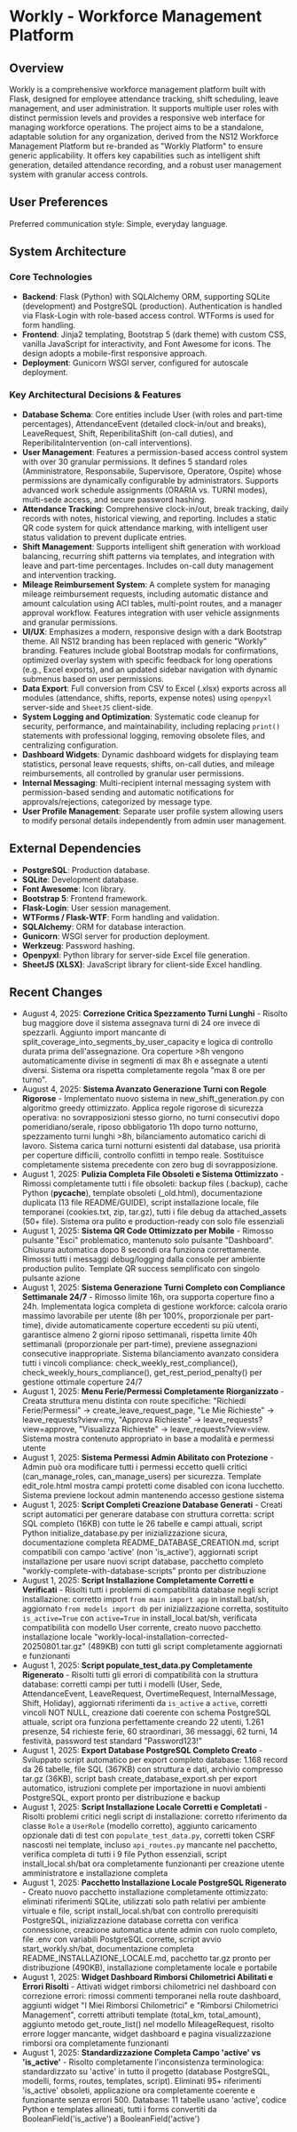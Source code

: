 # Workly - Workforce Management Platform

## Overview
Workly is a comprehensive workforce management platform built with Flask, designed for employee attendance tracking, shift scheduling, leave management, and user administration. It supports multiple user roles with distinct permission levels and provides a responsive web interface for managing workforce operations. The project aims to be a standalone, adaptable solution for any organization, derived from the NS12 Workforce Management Platform but re-branded as "Workly Platform" to ensure generic applicability. It offers key capabilities such as intelligent shift generation, detailed attendance recording, and a robust user management system with granular access controls.

## User Preferences
Preferred communication style: Simple, everyday language.

## System Architecture

### Core Technologies
- **Backend**: Flask (Python) with SQLAlchemy ORM, supporting SQLite (development) and PostgreSQL (production). Authentication is handled via Flask-Login with role-based access control. WTForms is used for form handling.
- **Frontend**: Jinja2 templating, Bootstrap 5 (dark theme) with custom CSS, vanilla JavaScript for interactivity, and Font Awesome for icons. The design adopts a mobile-first responsive approach.
- **Deployment**: Gunicorn WSGI server, configured for autoscale deployment.

### Key Architectural Decisions & Features
- **Database Schema**: Core entities include User (with roles and part-time percentages), AttendanceEvent (detailed clock-in/out and breaks), LeaveRequest, Shift, ReperibilitaShift (on-call duties), and ReperibilitaIntervention (on-call interventions).
- **User Management**: Features a permission-based access control system with over 30 granular permissions. It defines 5 standard roles (Amministratore, Responsabile, Supervisore, Operatore, Ospite) whose permissions are dynamically configurable by administrators. Supports advanced work schedule assignments (ORARIA vs. TURNI modes), multi-sede access, and secure password hashing.
- **Attendance Tracking**: Comprehensive clock-in/out, break tracking, daily records with notes, historical viewing, and reporting. Includes a static QR code system for quick attendance marking, with intelligent user status validation to prevent duplicate entries.
- **Shift Management**: Supports intelligent shift generation with workload balancing, recurring shift patterns via templates, and integration with leave and part-time percentages. Includes on-call duty management and intervention tracking.
- **Mileage Reimbursement System**: A complete system for managing mileage reimbursement requests, including automatic distance and amount calculation using ACI tables, multi-point routes, and a manager approval workflow. Features integration with user vehicle assignments and granular permissions.
- **UI/UX**: Emphasizes a modern, responsive design with a dark Bootstrap theme. All NS12 branding has been replaced with generic "Workly" branding. Features include global Bootstrap modals for confirmations, optimized overlay system with specific feedback for long operations (e.g., Excel exports), and an updated sidebar navigation with dynamic submenus based on user permissions.
- **Data Export**: Full conversion from CSV to Excel (.xlsx) exports across all modules (attendance, shifts, reports, expense notes) using `openpyxl` server-side and `SheetJS` client-side.
- **System Logging and Optimization**: Systematic code cleanup for security, performance, and maintainability, including replacing `print()` statements with professional logging, removing obsolete files, and centralizing configuration.
- **Dashboard Widgets**: Dynamic dashboard widgets for displaying team statistics, personal leave requests, shifts, on-call duties, and mileage reimbursements, all controlled by granular user permissions.
- **Internal Messaging**: Multi-recipient internal messaging system with permission-based sending and automatic notifications for approvals/rejections, categorized by message type.
- **User Profile Management**: Separate user profile system allowing users to modify personal details independently from admin user management.

## External Dependencies
- **PostgreSQL**: Production database.
- **SQLite**: Development database.
- **Font Awesome**: Icon library.
- **Bootstrap 5**: Frontend framework.
- **Flask-Login**: User session management.
- **WTForms / Flask-WTF**: Form handling and validation.
- **SQLAlchemy**: ORM for database interaction.
- **Gunicorn**: WSGI server for production deployment.
- **Werkzeug**: Password hashing.
- **Openpyxl**: Python library for server-side Excel file generation.
- **SheetJS (XLSX)**: JavaScript library for client-side Excel handling.

## Recent Changes
- August 4, 2025: **Correzione Critica Spezzamento Turni Lunghi** - Risolto bug maggiore dove il sistema assegnava turni di 24 ore invece di spezzarli. Aggiunto import mancante di split_coverage_into_segments_by_user_capacity e logica di controllo durata prima dell'assegnazione. Ora coperture >8h vengono automaticamente divise in segmenti di max 8h e assegnate a utenti diversi. Sistema ora rispetta completamente regola "max 8 ore per turno".
- August 4, 2025: **Sistema Avanzato Generazione Turni con Regole Rigorose** - Implementato nuovo sistema in new_shift_generation.py con algoritmo greedy ottimizzato. Applica regole rigorose di sicurezza operativa: no sovrapposizioni stesso giorno, no turni consecutivi dopo pomeridiano/serale, riposo obbligatorio 11h dopo turno notturno, spezzamento turni lunghi >8h, bilanciamento automatico carichi di lavoro. Sistema carica turni notturni esistenti dal database, usa priorità per coperture difficili, controllo conflitti in tempo reale. Sostituisce completamente sistema precedente con zero bug di sovrapposizione.
- August 1, 2025: **Pulizia Completa File Obsoleti e Sistema Ottimizzato** - Rimossi completamente tutti i file obsoleti: backup files (.backup), cache Python (__pycache__), template obsoleti (_old.html), documentazione duplicata (13 file README/GUIDE), script installazione locale, file temporanei (cookies.txt, zip, tar.gz), tutti i file debug da attached_assets (50+ file). Sistema ora pulito e production-ready con solo file essenziali
- August 1, 2025: **Sistema QR Code Ottimizzato per Mobile** - Rimosso pulsante "Esci" problematico, mantenuto solo pulsante "Dashboard". Chiusura automatica dopo 8 secondi ora funziona correttamente. Rimossi tutti i messaggi debug/logging dalla console per ambiente production pulito. Template QR success semplificato con singolo pulsante azione
- August 1, 2025: **Sistema Generazione Turni Completo con Compliance Settimanale 24/7** - Rimosso limite 16h, ora supporta coperture fino a 24h. Implementata logica completa di gestione workforce: calcola orario massimo lavorabile per utente (8h per 100%, proporzionale per part-time), divide automaticamente coperture eccedenti su più utenti, garantisce almeno 2 giorni riposo settimanali, rispetta limite 40h settimanali (proporzionale per part-time), previene assegnazioni consecutive inappropriate. Sistema bilanciamento avanzato considera tutti i vincoli compliance: check_weekly_rest_compliance(), check_weekly_hours_compliance(), get_rest_period_penalty() per gestione ottimale coperture 24/7
- August 1, 2025: **Menu Ferie/Permessi Completamente Riorganizzato** - Creata struttura menu distinta con route specifiche: "Richiedi Ferie/Permessi" → create_leave_request_page, "Le Mie Richieste" → leave_requests?view=my, "Approva Richieste" → leave_requests?view=approve, "Visualizza Richieste" → leave_requests?view=view. Sistema mostra contenuto appropriato in base a modalità e permessi utente
- August 1, 2025: **Sistema Permessi Admin Abilitato con Protezione** - Admin può ora modificare tutti i permessi eccetto quelli critici (can_manage_roles, can_manage_users) per sicurezza. Template edit_role.html mostra campi protetti come disabled con icona lucchetto. Sistema previene lockout admin mantenendo accesso gestione sistema
- August 1, 2025: **Script Completi Creazione Database Generati** - Creati script automatici per generare database con struttura corretta: script SQL completo (16KB) con tutte le 26 tabelle e campi attuali, script Python initialize_database.py per inizializzazione sicura, documentazione completa README_DATABASE_CREATION.md, script compatibili con campo 'active' (non 'is_active'), aggiornati script installazione per usare nuovi script database, pacchetto completo "workly-complete-with-database-scripts" pronto per distribuzione
- August 1, 2025: **Script Installazione Completamente Corretti e Verificati** - Risolti tutti i problemi di compatibilità database negli script installazione: corretto import `from main import app` in install.bat/sh, aggiornato `from models import db` per inizializzazione corretta, sostituito `is_active=True` con `active=True` in install_local.bat/sh, verificata compatibilità con modello User corrente, creato nuovo pacchetto installazione locale "workly-local-installation-corrected-20250801.tar.gz" (489KB) con tutti gli script completamente aggiornati e funzionanti
- August 1, 2025: **Script populate_test_data.py Completamente Rigenerato** - Risolti tutti gli errori di compatibilità con la struttura database: corretti campi per tutti i modelli (User, Sede, AttendanceEvent, LeaveRequest, OvertimeRequest, InternalMessage, Shift, Holiday), aggiornati riferimenti da `is_active` a `active`, corretti vincoli NOT NULL, creazione dati coerente con schema PostgreSQL attuale, script ora funziona perfettamente creando 22 utenti, 1.261 presenze, 54 richieste ferie, 60 straordinari, 36 messaggi, 62 turni, 14 festività, password test standard "Password123!"
- August 1, 2025: **Export Database PostgreSQL Completo Creato** - Sviluppato script automatico per export completo database: 1.168 record da 26 tabelle, file SQL (367KB) con struttura e dati, archivio compresso tar.gz (36KB), script bash create_database_export.sh per export automatico, istruzioni complete per importazione in nuovi ambienti PostgreSQL, export pronto per distribuzione e backup
- August 1, 2025: **Script Installazione Locale Corretti e Completati** - Risolti problemi critici negli script di installazione: corretto riferimento da classe `Role` a `UserRole` (modello corretto), aggiunto caricamento opzionale dati di test con `populate_test_data.py`, corretti token CSRF nascosti nei template, incluso `api_routes.py` mancante nel pacchetto, verifica completa di tutti i 9 file Python essenziali, script install_local.sh/bat ora completamente funzionanti per creazione utente amministratore e installazione completa
- August 1, 2025: **Pacchetto Installazione Locale PostgreSQL Rigenerato** - Creato nuovo pacchetto installazione completamente ottimizzato: eliminati riferimenti SQLite, utilizzati solo path relativi per ambiente virtuale e file, script install_local.sh/bat con controllo prerequisiti PostgreSQL, inizializzazione database corretta con verifica connessione, creazione automatica utente admin con ruolo completo, file .env con variabili PostgreSQL corrette, script avvio start_workly.sh/bat, documentazione completa README_INSTALLAZIONE_LOCALE.md, pacchetto tar.gz pronto per distribuzione (490KB), installazione completamente locale e portabile
- August 1, 2025: **Widget Dashboard Rimborsi Chilometrici Abilitati e Errori Risolti** - Attivati widget rimborsi chilometrici nel dashboard con correzione errori: rimossi commenti temporanei nella route dashboard, aggiunti widget "I Miei Rimborsi Chilometrici" e "Rimborsi Chilometrici Management", corretti attributi template (total_km, total_amount), aggiunto metodo get_route_list() nel modello MileageRequest, risolto errore logger mancante, widget dashboard e pagina visualizzazione rimborsi ora completamente funzionanti
- August 1, 2025: **Standardizzazione Completa Campo 'active' vs 'is_active'** - Risolto completamente l'inconsistenza terminologica: standardizzato su 'active' in tutto il progetto (database PostgreSQL, modelli, forms, routes, templates, script). Eliminati 95+ riferimenti 'is_active' obsoleti, applicazione ora completamente coerente e funzionante senza errori 500. Database: 11 tabelle usano 'active', codice Python e templates allineati, tutti i forms convertiti da BooleanField('is_active') a BooleanField('active')